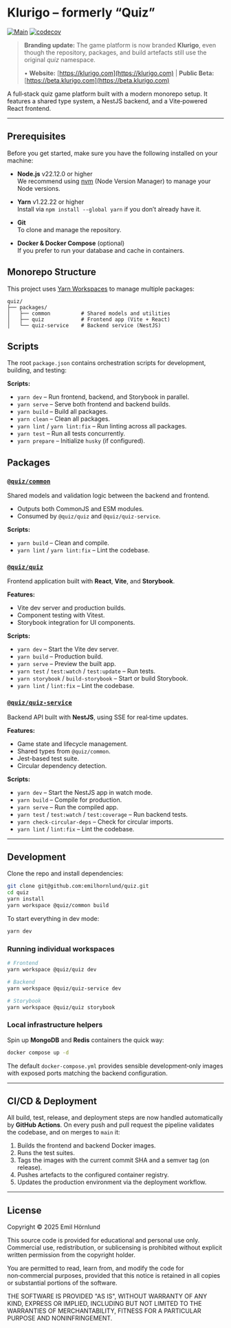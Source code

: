 # Klurigo – formerly “Quiz”

[![Main](https://github.com/emilhornlund/quiz/actions/workflows/main.yml/badge.svg)](https://github.com/emilhornlund/quiz/actions/workflows/main.yml)
[![codecov](https://codecov.io/gh/emilhornlund/quiz/graph/badge.svg?token=TO2S69Y1MZ)](https://codecov.io/gh/emilhornlund/quiz)

> **Branding update:** The game platform is now branded **Klurigo**, even though the repository, packages, and build artefacts still use the original *quiz* namespace.
>
> • **Website:** [https://klurigo.com](https://klurigo.com) | **Public Beta:** [https://beta.klurigo.com](https://beta.klurigo.com)

A full‑stack quiz game platform built with a modern monorepo setup. It features a shared type system, a NestJS backend, and a Vite‑powered React frontend.

---

## Prerequisites

Before you get started, make sure you have the following installed on your machine:

- **Node.js** v22.12.0 or higher  
  We recommend using [nvm](https://github.com/nvm-sh/nvm) (Node Version Manager) to manage your Node versions.

- **Yarn** v1.22.22 or higher  
  Install via `npm install --global yarn` if you don’t already have it.

- **Git**  
  To clone and manage the repository.

- **Docker & Docker Compose** (optional)  
  If you prefer to run your database and cache in containers.

## Monorepo Structure

This project uses [Yarn Workspaces](https://classic.yarnpkg.com/en/docs/workspaces/) to manage multiple packages:

```text
quiz/
├── packages/
│   ├── common          # Shared models and utilities
│   ├── quiz            # Frontend app (Vite + React)
│   └── quiz-service    # Backend service (NestJS)
```

## Scripts

The root `package.json` contains orchestration scripts for development, building, and testing:

**Scripts:**

- `yarn dev` – Run frontend, backend, and Storybook in parallel.
- `yarn serve` – Serve both frontend and backend builds.
- `yarn build` – Build all packages.
- `yarn clean` – Clean all packages.
- `yarn lint` / `yarn lint:fix` – Run linting across all packages.
- `yarn test` – Run all tests concurrently.
- `yarn prepare` – Initialize `husky` (if configured).

## Packages

### [`@quiz/common`](./packages/common)

Shared models and validation logic between the backend and frontend.

- Outputs both CommonJS and ESM modules.
- Consumed by `@quiz/quiz` and `@quiz/quiz-service`.

**Scripts:**

- `yarn build` – Clean and compile.
- `yarn lint` / `yarn lint:fix` – Lint the codebase.

### [`@quiz/quiz`](./packages/quiz)

Frontend application built with **React**, **Vite**, and **Storybook**.

**Features:**

- Vite dev server and production builds.
- Component testing with Vitest.
- Storybook integration for UI components.

**Scripts:**

- `yarn dev` – Start the Vite dev server.
- `yarn build` – Production build.
- `yarn serve` – Preview the built app.
- `yarn test` / `test:watch` / `test:update` – Run tests.
- `yarn storybook` / `build-storybook` – Start or build Storybook.
- `yarn lint` / `lint:fix` – Lint the codebase.

### [`@quiz/quiz-service`](./packages/quiz-service)

Backend API built with **NestJS**, using SSE for real‑time updates.

**Features:**

- Game state and lifecycle management.
- Shared types from `@quiz/common`.
- Jest-based test suite.
- Circular dependency detection.

**Scripts:**

- `yarn dev` – Start the NestJS app in watch mode.
- `yarn build` – Compile for production.
- `yarn serve` – Run the compiled app.
- `yarn test` / `test:watch` / `test:coverage` – Run backend tests.
- `yarn check-circular-deps` – Check for circular imports.
- `yarn lint` / `lint:fix` – Lint the codebase.

---

## Development

Clone the repo and install dependencies:

```sh
git clone git@github.com:emilhornlund/quiz.git
cd quiz
yarn install
yarn workspace @quiz/common build
```

To start everything in dev mode:

```sh
yarn dev
```

### Running individual workspaces

```sh
# Frontend
yarn workspace @quiz/quiz dev

# Backend
yarn workspace @quiz/quiz-service dev

# Storybook
yarn workspace @quiz/quiz storybook
```

### Local infrastructure helpers

Spin up **MongoDB** and **Redis** containers the quick way:

```sh
docker compose up -d
```

The default `docker-compose.yml` provides sensible development‑only images with exposed ports matching the backend configuration.

---

## CI/CD & Deployment

All build, test, release, and deployment steps are now handled automatically by **GitHub Actions**. On every push and pull request the pipeline validates the codebase, and on merges to `main` it:

1. Builds the frontend and backend Docker images.
2. Runs the test suites.
3. Tags the images with the current commit SHA and a semver tag (on release).
4. Pushes artefacts to the configured container registry.
5. Updates the production environment via the deployment workflow.

---

## License

Copyright © 2025 Emil Hörnlund

This source code is provided for educational and personal use only.
Commercial use, redistribution, or sublicensing is prohibited without
explicit written permission from the copyright holder.

You are permitted to read, learn from, and modify the code for non‑commercial purposes,
provided that this notice is retained in all copies or substantial portions of the software.

THE SOFTWARE IS PROVIDED "AS IS", WITHOUT WARRANTY OF ANY KIND,
EXPRESS OR IMPLIED, INCLUDING BUT NOT LIMITED TO THE WARRANTIES
OF MERCHANTABILITY, FITNESS FOR A PARTICULAR PURPOSE AND NONINFRINGEMENT.
